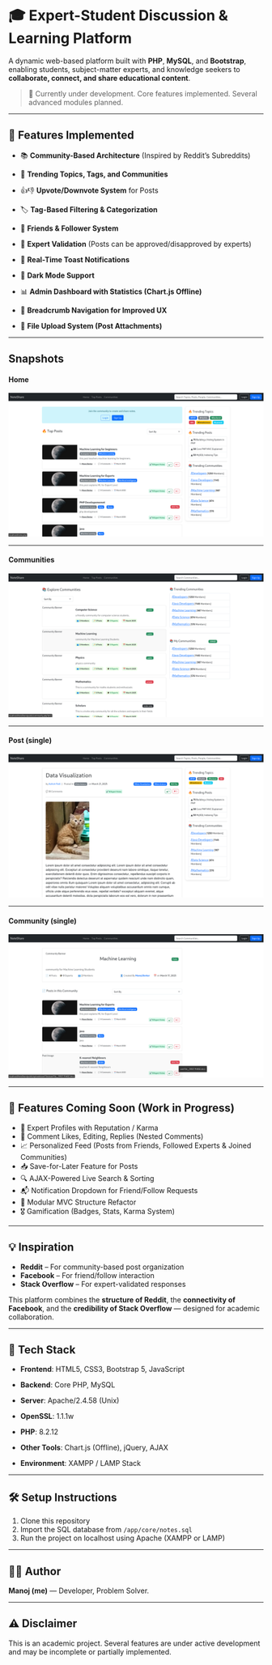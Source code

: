 # 🎓 Expert-Student Discussion & Learning Platform

A dynamic web-based platform built with **PHP**, **MySQL**, and **Bootstrap**, enabling students, subject-matter experts, and knowledge seekers to **collaborate, connect, and share educational content**.

> 🔧 Currently under development. Core features implemented. Several advanced modules planned.

---

## 🚀 Features Implemented

- 📚 **Community-Based Architecture** (Inspired by Reddit’s Subreddits)
  
- 📌 **Trending Topics, Tags, and Communities**

- 👍👎 **Upvote/Downvote System** for Posts

- 🏷️ **Tag-Based Filtering & Categorization**

- 👥 **Friends & Follower System**

- 🧠 **Expert Validation** (Posts can be approved/disapproved by experts)

- 🔔 **Real-Time Toast Notifications**

- 🌙 **Dark Mode Support**

- 📊 **Admin Dashboard with Statistics (Chart.js Offline)**

- 📍 **Breadcrumb Navigation for Improved UX**

- 📂 **File Upload System (Post Attachments)**

---

## Snapshots



#### Home


![Homepage](public/screenshots/home.png)


***


#### Communities


![Communities](public/screenshots/communities.png)


***


#### Post (single)


![Post](public/screenshots/post.png)

***

#### Community (single)


![Community](public/screenshots/community.png)


***


## 🔭 Features Coming Soon (Work in Progress)

- 🧠 Expert Profiles with Reputation / Karma
- 💬 Comment Likes, Editing, Replies (Nested Comments)
- 📈 Personalized Feed (Posts from Friends, Followed Experts & Joined Communities)
- 📥 Save-for-Later Feature for Posts
- 🔍 AJAX-Powered Live Search & Sorting
- 📬 Notification Dropdown for Friend/Follow Requests
- 🧪 Modular MVC Structure Refactor
- 🎖 Gamification (Badges, Stats, Karma System)

---

## 💡 Inspiration

- **Reddit** – For community-based post organization  
- **Facebook** – For friend/follow interaction  
- **Stack Overflow** – For expert-validated responses  

This platform combines the **structure of Reddit**, the **connectivity of Facebook**, and the **credibility of Stack Overflow** — designed for academic collaboration.

---

## 🧰 Tech Stack

- **Frontend**: HTML5, CSS3, Bootstrap 5, JavaScript
- **Backend**: Core PHP, MySQL


- **Server**: Apache/2.4.58 (Unix)
- **OpenSSL**: 1.1.1w 
- **PHP**: 8.2.12 
- **Other Tools**: Chart.js (Offline), jQuery, AJAX
- **Environment**: XAMPP / LAMP Stack

---

## 🛠 Setup Instructions

1. Clone this repository
2. Import the SQL database from `/app/core/notes.sql`
3. Run the project on localhost using Apache (XAMPP or LAMP)

---

## 👨‍💻 Author

**Manoj (me)** — Developer, Problem Solver.

---

## ⚠️ Disclaimer

This is an academic project. Several features are under active development and may be incomplete or partially implemented.